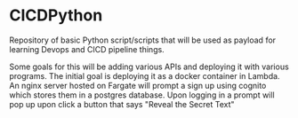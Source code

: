 # CICDPython
Repository of basic Python script/scripts that will be used as payload for learning Devops and CICD pipeline things.

Some goals for this will be adding various APIs and deploying it with various programs. The initial goal is deploying it as a docker container in Lambda. An nginx server hosted on Fargate will prompt a sign up using cognito which stores them in a postgres database. Upon logging in a prompt will pop up upon click a button that says "Reveal the Secret Text" 